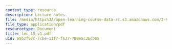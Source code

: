 ```yaml
---
content_type: resource
description: Lecture notes.
file: /media/https%3A/open-learning-course-data-rc.s3.amazonaws.com/2-997-decision-making-in-large-scale-systems-spring-2004/69b2f97c7cbe11f7f637788eac36dbb5_lec_15_v1.pdf
file_type: application/pdf
resourcetype: Document
title: lec_15_v1.pdf
uid: 69b2f97c-7cbe-11f7-f637-788eac36dbb5
---
```

